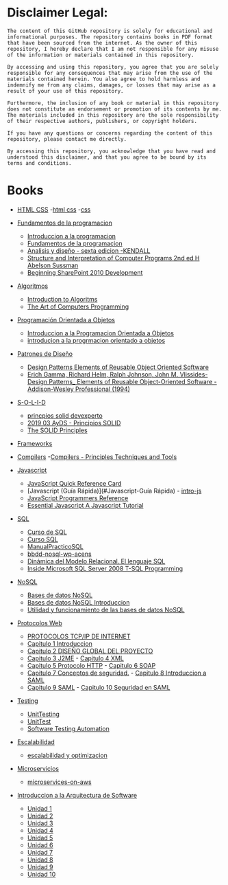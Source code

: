# Disclaimer Legal:

```
The content of this GitHub repository is solely for educational and informational purposes. The repository contains books in PDF format that have been sourced from the internet. As the owner of this repository, I hereby declare that I am not responsible for any misuse of the information or materials contained in this repository.

By accessing and using this repository, you agree that you are solely responsible for any consequences that may arise from the use of the materials contained herein. You also agree to hold harmless and indemnify me from any claims, damages, or losses that may arise as a result of your use of this repository.

Furthermore, the inclusion of any book or material in this repository does not constitute an endorsement or promotion of its contents by me. The materials included in this repository are the sole responsibility of their respective authors, publishers, or copyright holders.

If you have any questions or concerns regarding the content of this repository, please contact me directly.

By accessing this repository, you acknowledge that you have read and understood this disclaimer, and that you agree to be bound by its terms and conditions.
```

# Books

- [HTML CSS](#HTML-CSS) -[html css](#html-css) -[css](#css)
- [Fundamentos de la programacion](#Fundamentos-de-la-programacion)

  - [Introduccion a la programacion](#Introduccion-a-la-programacion)
  - [Fundamentos de la programacion](#Fundamentos-de-la-programacion)
  - [Analisis y diseño - sexta edicion -KENDALL](#Analisis-y-diseño)
  - [Structure and Interpretation of Computer Programs 2nd ed H Abelson Sussman](#Structure-and-Interpretation-of-Computer-Programs-2nd-ed_-_H-Abelson-G-Sussman)
  - [Beginning SharePoint 2010 Development](#Beginning-SharePoint-2010-Development)

- [Algoritmos](#Algoritmos) 
  - [Introduction to Algoritms](#Introduction-to-Algoritms) 
  - [The Art of Computers Programming](#The-Art-of-Computers-Programming])

- [Programación Orientada a Objetos](#Programación-Orientada-a-Objetos) 
  - [Introduccion a la Programacion Orientada a Objetos](#Introduccion-a-la-Programacion-Orientada-a-Objetos)
  - [introducion a la progrmacion orientado a objetos](#introducion-a-la-progrmacion-orientado-a-objetos)

- [Patrones de Diseño](#Patrones-de-Diseño)
  - [Design Patterns Elements of Reusable Object Oriented Software](#Design_Patterns-Elements-of-Reusable-Object-Oriented-Software) 
  - [Erich Gamma, Richard Helm, Ralph Johnson, John M. Vlissides-Design Patterns\_ Elements of Reusable Object-Oriented Software -Addison-Wesley Professional (1994)](#Design-Patterns-Elements-of-Reusable-Object-Oriented-Software)

- [S-O-L-I-D](#S-O-L-I-D)
  - [princpios solid devexperto](#princpios-solid-devexperto) 
  - [2019 03 AyDS - Principios SOLID](#2019-03-AyDS-Principios-SOLID)
  - [The SOLID Principles](#The-SOLID-Principles)

- [Frameworks](#Frameworks)

- [Compilers](#Compilers) -[Compilers - Principles Techniques and Tools](#Compilers-Principles-Techniques-and-Tools)

- [Javascript](#Javascript) 
  - [JavaScript Quick Reference Card](#JavaScript-Quick-Reference-Card)
  - [Javascript (Guía Rápida)](#Javascript-Guía Rápida) - [intro-js](#intro-js)
  - [JavaScript Programmers Reference](#JavaScript-Programmers-Reference)
  - [Essential Javascript A Javascript Tutorial](#Essential-Javascript-A-Javascript-Tutorial)

- [SQL](#SQL) 
  - [Curso de SQL](#Curso-de-SQL) 
  - [Curso SQL](#Curso-SQL) 
  - [ManualPracticoSQL](#ManualPracticoSQL)
  - [bbdd-nosql-wp-acens](#bbdd-nosql-wp-acens)
  - [Dinámica del Modelo Relacional. El lenguaje SQL](#Dinámica-del-Modelo-Relacional-El-lenguaje-SQL)
  - [Inside Microsoft SQL Server 2008 T-SQL Programming](#Inside-Microsoft-SQL-Server-2008-T-SQL-Programming)

- [NoSQL](#NoSQL) 
  - [Bases de datos NoSQL](#Bases-de-datos-NoSQL)
  - [Bases de datos NoSQL Introduccion](#Bases-de-datos-NoSQL-Introduccion) 
  - [Utilidad y funcionamiento de las bases de datos NoSQL](#Utilidad-y-funcionamiento-de-las-bases-de-datos-NoSQL)

- [Protocolos Web](#Protocolos-Web) 
  - [PROTOCOLOS TCP/IP DE INTERNET](#PROTOCOLOS-TCP-IP-DE-INTERNET)
  - [Capitulo 1 Introduccion](#Capitulo-1)
  - [Capitulo 2 DISEÑO GLOBAL DEL PROYECTO](#Capitulo-2)
  - [Capitulo 3 J2ME](#Capitulo-3) - [Capitulo 4 XML](#Capitulo-4)
  - [Capitulo 5 Protocolo HTTP](#Capitulo-5) - [Capitulo 6 SOAP](#Capitulo-6)
  - [Capitulo 7 Conceptos de seguridad.](#Capitulo-7) - [Capitulo 8 Introduccion a SAML](#Capitulo-8)
  - [Capitulo 9 SAML](#Capitulo-9) - [Capitulo 10 Seguridad en SAML](#Capitulo-10)

- [Testing](#Testing)

  - [UnitTesting](#UnitTesting)
  - [UnitTest](#UnitTest)
  - [Software Testing Automation](#Software-Testing-Automation)

- [Escalabilidad](#Escalabilidad)
  - [escalabilidad y optimizacion](#escalabilidad-y-optimizacion)

- [Microservicios](#Microservicios)
  - [microservices-on-aws](#microservices-on-aws)

- [Introduccion a la Arquitectura de Software](#Introduccion-a-la-Arquitectura-de-Software) 
  - [Unidad 1](#Unidad-1) 
  - [Unidad 2](#Unidad-2) 
  - [Unidad 3](#Unidad-3) 
  - [Unidad 4](#Unidad-4) 
  - [Unidad 5](#Unidad-5) 
  - [Unidad 6](#Unidad-6) 
  - [Unidad 7](#Unidad-7)
  - [Unidad 8](#Unidad-8) 
  - [Unidad 9](#Unidad-9)
  - [Unidad 10](#Unidad-10)
